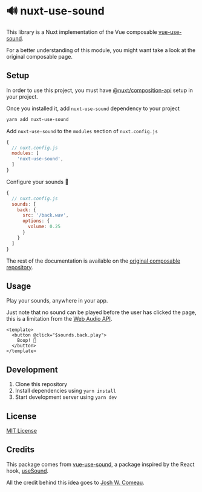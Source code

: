 # 🔊 nuxt-use-sound

This library is a Nuxt implementation of the Vue composable [vue-use-sound](https://github.com/Tahul/vue-use-sound).

For a better understanding of this module, you might want take a look at the original composable page.

## Setup

In order to use this project, you must have [@nuxt/composition-api](https://composition-api.nuxtjs.org/) setup in your project.

Once you installed it, add `nuxt-use-sound` dependency to your project

```bash
yarn add nuxt-use-sound
```

Add `nuxt-use-sound` to the `modules` section of `nuxt.config.js`

```js
{
  // nuxt.config.js
  modules: [
    'nuxt-use-sound',
  ]
}
```

Configure your sounds 🥁

```js
{
  // nuxt.config.js
  sounds: [
    back: {
      src: '/back.wav',
      options: {
        volume: 0.25
      }
    }
  ]
}
```

The rest of the documentation is available on the [original composable repository](https://github.com/Tahul/vue-use-sound).

## Usage

Play your sounds, anywhere in your app.

Just note that no sound can be played before the user has clicked the page, this is a limitation from the [Web Audio API](https://developer.mozilla.org/fr/docs/Web/API/Web_Audio_API).

```vue
<template>
  <button @click="$sounds.back.play">
    Boop! 🎺
  </button>
</template>
```

## Development

1. Clone this repository
2. Install dependencies using `yarn install`
3. Start development server using `yarn dev`

## License

[MIT License](./LICENSE)

## Credits

This package comes from [vue-use-sound](https://github.com/Tahul/vue-use-sound), a package inspired by the React hook, [useSound](https://github.com/joshwcomeau/use-sound).

All the credit behind this idea goes to [Josh W. Comeau](https://github.com/joshwcomeau).

